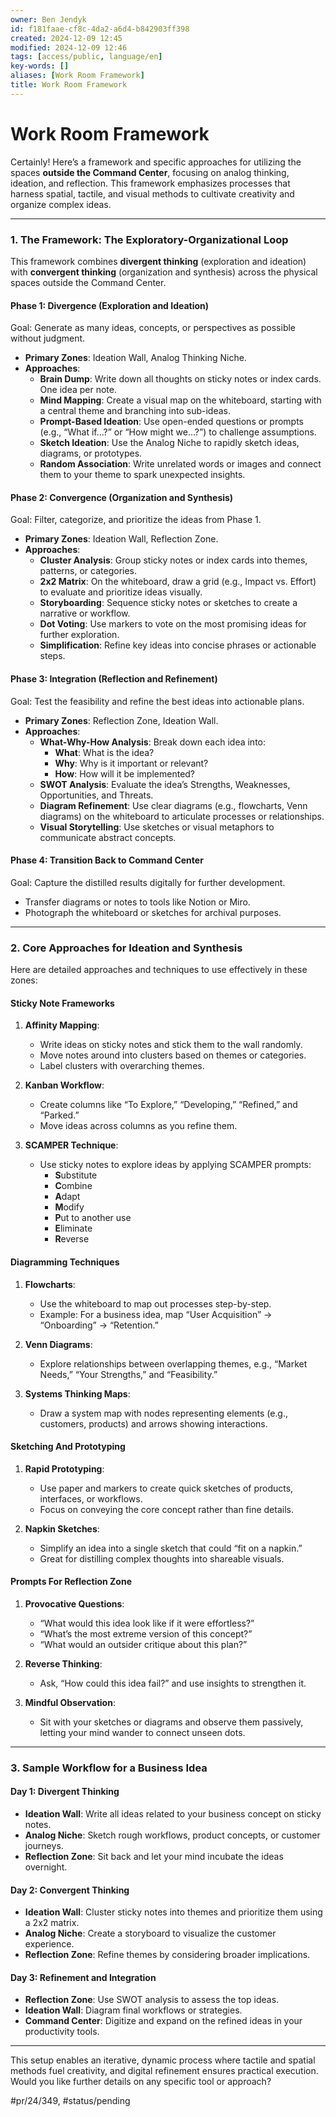 ```yaml
---
owner: Ben Jendyk
id: f181faae-cf8c-4da2-a6d4-b842903ff398
created: 2024-12-09 12:45
modified: 2024-12-09 12:46
tags: [access/public, language/en]
key-words: []
aliases: [Work Room Framework]
title: Work Room Framework
---
```


# Work Room Framework

Certainly! Here’s a framework and specific approaches for utilizing the spaces **outside the Command Center**, focusing on analog thinking, ideation, and reflection. This framework emphasizes processes that harness spatial, tactile, and visual methods to cultivate creativity and organize complex ideas.

---

### **1. The Framework: The Exploratory-Organizational Loop**

This framework combines **divergent thinking** (exploration and ideation) with **convergent thinking** (organization and synthesis) across the physical spaces outside the Command Center.

#### **Phase 1: Divergence (Exploration and Ideation)**

Goal: Generate as many ideas, concepts, or perspectives as possible without judgment.  
- **Primary Zones**: Ideation Wall, Analog Thinking Niche.  
- **Approaches**:
  - **Brain Dump**: Write down all thoughts on sticky notes or index cards. One idea per note.
  - **Mind Mapping**: Create a visual map on the whiteboard, starting with a central theme and branching into sub-ideas.  
  - **Prompt-Based Ideation**: Use open-ended questions or prompts (e.g., “What if…?” or “How might we…?”) to challenge assumptions.  
  - **Sketch Ideation**: Use the Analog Niche to rapidly sketch ideas, diagrams, or prototypes.  
  - **Random Association**: Write unrelated words or images and connect them to your theme to spark unexpected insights.  

#### **Phase 2: Convergence (Organization and Synthesis)**

Goal: Filter, categorize, and prioritize the ideas from Phase 1.  
- **Primary Zones**: Ideation Wall, Reflection Zone.  
- **Approaches**:
  - **Cluster Analysis**: Group sticky notes or index cards into themes, patterns, or categories.
  - **2x2 Matrix**: On the whiteboard, draw a grid (e.g., Impact vs. Effort) to evaluate and prioritize ideas visually.  
  - **Storyboarding**: Sequence sticky notes or sketches to create a narrative or workflow.  
  - **Dot Voting**: Use markers to vote on the most promising ideas for further exploration.
  - **Simplification**: Refine key ideas into concise phrases or actionable steps.

#### **Phase 3: Integration (Reflection and Refinement)**

Goal: Test the feasibility and refine the best ideas into actionable plans.  
- **Primary Zones**: Reflection Zone, Ideation Wall.  
- **Approaches**:
  - **What-Why-How Analysis**: Break down each idea into:
	 - **What**: What is the idea?
	 - **Why**: Why is it important or relevant?
	 - **How**: How will it be implemented?  
  - **SWOT Analysis**: Evaluate the idea’s Strengths, Weaknesses, Opportunities, and Threats.  
  - **Diagram Refinement**: Use clear diagrams (e.g., flowcharts, Venn diagrams) on the whiteboard to articulate processes or relationships.  
  - **Visual Storytelling**: Use sketches or visual metaphors to communicate abstract concepts.

#### **Phase 4: Transition Back to Command Center**

Goal: Capture the distilled results digitally for further development.  
- Transfer diagrams or notes to tools like Notion or Miro.
- Photograph the whiteboard or sketches for archival purposes.

---

### **2. Core Approaches for Ideation and Synthesis**

Here are detailed approaches and techniques to use effectively in these zones:

#### **Sticky Note Frameworks**

1. **Affinity Mapping**:
	- Write ideas on sticky notes and stick them to the wall randomly.
	- Move notes around into clusters based on themes or categories.  
	- Label clusters with overarching themes.  
	
2. **Kanban Workflow**:
	- Create columns like “To Explore,” “Developing,” “Refined,” and “Parked.”
	- Move ideas across columns as you refine them.

3. **SCAMPER Technique**:
	- Use sticky notes to explore ideas by applying SCAMPER prompts:
	  - **S**ubstitute  
	  - **C**ombine  
	  - **A**dapt  
	  - **M**odify  
	  - **P**ut to another use  
	  - **E**liminate  
	  - **R**everse  

#### **Diagramming Techniques**

1. **Flowcharts**:
	- Use the whiteboard to map out processes step-by-step.
	- Example: For a business idea, map “User Acquisition” → “Onboarding” → “Retention.”

2. **Venn Diagrams**:
	- Explore relationships between overlapping themes, e.g., “Market Needs,” “Your Strengths,” and “Feasibility.”

3. **Systems Thinking Maps**:
	- Draw a system map with nodes representing elements (e.g., customers, products) and arrows showing interactions.

#### **Sketching And Prototyping**

1. **Rapid Prototyping**:
	- Use paper and markers to create quick sketches of products, interfaces, or workflows.
	- Focus on conveying the core concept rather than fine details.

2. **Napkin Sketches**:
	- Simplify an idea into a single sketch that could “fit on a napkin.”
	- Great for distilling complex thoughts into shareable visuals.

#### **Prompts For Reflection Zone**

1. **Provocative Questions**:
	- “What would this idea look like if it were effortless?”
	- “What’s the most extreme version of this concept?”
	- “What would an outsider critique about this plan?”

2. **Reverse Thinking**:
	- Ask, “How could this idea fail?” and use insights to strengthen it.

3. **Mindful Observation**:
	- Sit with your sketches or diagrams and observe them passively, letting your mind wander to connect unseen dots.

---

### **3. Sample Workflow for a Business Idea**

#### Day 1: Divergent Thinking

- **Ideation Wall**: Write all ideas related to your business concept on sticky notes.  
- **Analog Niche**: Sketch rough workflows, product concepts, or customer journeys.  
- **Reflection Zone**: Sit back and let your mind incubate the ideas overnight.

#### Day 2: Convergent Thinking

- **Ideation Wall**: Cluster sticky notes into themes and prioritize them using a 2x2 matrix.  
- **Analog Niche**: Create a storyboard to visualize the customer experience.  
- **Reflection Zone**: Refine themes by considering broader implications.

#### Day 3: Refinement and Integration

- **Reflection Zone**: Use SWOT analysis to assess the top ideas.  
- **Ideation Wall**: Diagram final workflows or strategies.  
- **Command Center**: Digitize and expand on the refined ideas in your productivity tools.

---

This setup enables an iterative, dynamic process where tactile and spatial methods fuel creativity, and digital refinement ensures practical execution. Would you like further details on any specific tool or approach?


#pr/24/349, #status/pending